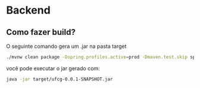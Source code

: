 # Backend

## Como fazer build?
O seguinte comando gera um .jar na pasta target
```bash
./mvnw clean package -Dspring.profiles.active=prod -Dmaven.test.skip spring-boot:repackage -X
```
você pode executar o jar gerado com:
```bash
java -jar target/ufcg-0.0.1-SNAPSHOT.jar
```
